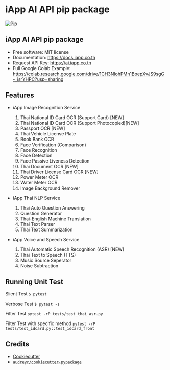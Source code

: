 # iApp AI API pip package


[![Pip](https://img.shields.io/pypi/v/iapp_ai.svg)](https://pypi.python.org/pypi/iapp_ai)

## iApp AI API pip package

* Free software: MIT license
* Documentation: https://docs.iapp.co.th
* Request API Key: https://ai.iapp.co.th
* Full Google Colab Example: https://colab.research.google.com/drive/1CH3NlohPMn1BpepXvJS9sgG-_isrYHPC?usp=sharing


Features
--------

* iApp Image Recognition Service
  1. Thai National ID Card OCR (Support Card) [NEW]
  1. Thai National ID Card OCR (Support Photocopied)[NEW]
  1. Passport OCR [NEW]
  1. Thai Vehicle License Plate
  1. Book Bank OCR
  1. Face Verification (Comparison)
  1. Face Recognition
  1. Face Detection
  1. Face Passive Liveness Detection
  1. Thai Document OCR [NEW]
  1. Thai Driver License Card OCR [NEW]
  1. Power Meter OCR
  1. Water Meter OCR
  1. Image Background Remover

* iApp Thai NLP Service
  1. Thai Auto Question Answering
  1. Question Generator
  1. Thai-English Machine Translation
  1. Thai Text Parser
  1. Thai Text Summarization

* iApp Voice and Speech Service
  1. Thai Automatic Speech Recognition (ASR) [NEW]
  2. Thai Text to Speech (TTS)
  3. Music Source Seperator
  4. Noise Subtraction

Running Unit Test
-------
Slient Test
``$ pytest``

Verbose Test
``$ pytest -s``

Filter Test
``pytest -rP tests/test_thai_asr.py``

Filter Test with specific method
``pytest -rP tests/test_idcard.py::test_idcard_front``

Credits
-------

* [Cookiecutter](https://github.com/audreyr/cookiecutter)
* [`audreyr/cookiecutter-pypackage`](https://github.com/audreyr/cookiecutter-pypackage)
